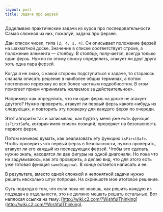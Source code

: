 ```yaml
---
layout: post
title: Задача про ферзей
---
```


Доделываю практические задачи из курса про последовательности. Самая сложная из них, пожалуй, задача про ферзей.

Дан список чисел, типа `[2, 4, 1, 4]`. Он описывает положение ферзей на шахматной доске. Значение в списке соответствует строке, а положение элемента — столбцу. В столбце, получается, всегда только один ферзь. Нужно по этому списку определить, атакует ли друг друга хоть одна пара ферзей.

Когда я не знаю, с какой стороны подступиться к задаче, то стараюсь сначала описать решение в наиболее общих терминах, а потом постепенно перехожу ко все более частным подробностям. В этом помогает прием «принимать желаемое за действительное».

Например: как определить, что ни один ферзь на доске не атакует другого? Нужно проверить, атакует ли первый ферзь какого-нибудь из следующих, и повторить эту проверку для каждого ферзя по очереди.

Этот алгоритм так и записываю, как будто у меня уже есть функция `isFirstSafe`, которая имея список позиций, проверяет на безопасность первого ферзя.

Потом начинаю думать, как реализовать эту функцию `isFirstSafe`. Чтобы проверить что первый ферзь в безопасности, нужно проверить, атакует ли его каждый из последующих ферзей. Чтобы это сделать, нужно знать, находятся ли две фигуры на одной диагонали. Но пока что не задумываюсь, как это проверить, а делаю вид, что для этого есть уже готовая функция `sameDiagonal`. В конце остается написать и ее. 

В результате, вместо одной сложной и непонятной задачи нужно решить несколько штук попроще. На скриншоте мое итоговое решение.

Суть подхода в том, что если пока не знаешь, как решить каждую из подзадач в отдельности, это не должно мешать решать остальные. Вот неплохая ссылка на тему: [http://wiki.c2.com/?WishfulThinking](http://wiki.c2.com/?WishfulThinking).